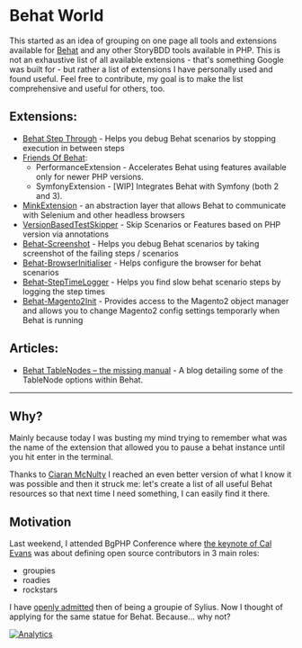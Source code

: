 Behat World
===========

This started as an idea of grouping on one page all tools and extensions available for [Behat](http://behat.org/en/latest/) and any other StoryBDD tools available in PHP. This is not an exhaustive list of all available extensions - that's something Google was built for - but rather a list of extensions I have personally used and found useful. Feel free to contribute, my goal is to make the list comprehensive and useful for others, too.

Extensions:
-----------

 - [Behat Step Through](https://github.com/ciaranmcnulty/behat-stepthroughextension) - Helps you debug Behat scenarios by stopping
   execution in between steps
 - [Friends Of Behat](https://github.com/FriendsOfBehat):
	 - PerformanceExtension - Accelerates Behat using features available only for newer PHP versions.
	 - SymfonyExtension - [WIP] Integrates Behat with Symfony (both 2 and 3).
 - [MinkExtension](https://github.com/Behat/MinkExtension) - an abstraction layer that allows Behat to communicate with Selenium and other headless browsers
 - [VersionBasedTestSkipper](https://github.com/ciaranmcnulty/version-based-test-skipper) - Skip Scenarios or Features based on PHP version via annotations
 - [Behat-Screenshot](https://github.com/elvetemedve/behat-screenshot) - Helps you debug Behat scenarios by taking screenshot of the failing steps / scenarios
 - [Behat-BrowserInitialiser](https://github.com/tkotosz/behat-browser-initialiser) - Helps configure the browser for behat scenarios
 - [Behat-StepTimeLogger](https://github.com/tkotosz/behat-step-time-logger) - Helps you find slow behat scenario steps by logging the step times
 - [Behat-Magento2Init](https://github.com/tkotosz/behat-magento2-init) - Provides access to the Magento2 object manager and allows you to change Magento2 config settings temporarly when Behat is running

Articles:
-----------
 - [Behat TableNodes – the missing manual](http://blog.whiteoctober.co.uk/2012/09/12/behat-tablenodes-the-missing-manual/) - A blog detailing some of the TableNode options within Behat.

----------

Why?
----

Mainly because today I was busting my mind trying to remember what was the name of the extension that allowed you to pause a behat instance until you hit enter in the terminal.

Thanks to [Ciaran McNulty](https://twitter.com/CiaranMcNulty/status/786141376945725442) I reached an even better version of what I know it was possible and then it struck me: let's create a list of all useful Behat resources so that next time I need something, I can easily find it there.

Motivation
----------
Last weekend, I attended BgPHP Conference where [the keynote of Cal Evans](https://joind.in/event/bulgaria-php-2016/groupies-roadies-rockstars) was about defining open source contributors in 3 main roles:

 - groupies
 - roadies
 - rockstars

I have [openly admitted](https://twitter.com/GabiUdrescu/status/785124150914453504) then of being a groupie of Sylius. Now I thought of applying for the same statue for Behat. Because... why not?

[![Analytics](https://ga-beacon.appspot.com/UA-1139149-18/homepage)](https://github.com/gabiudrescu/behatWorld)


